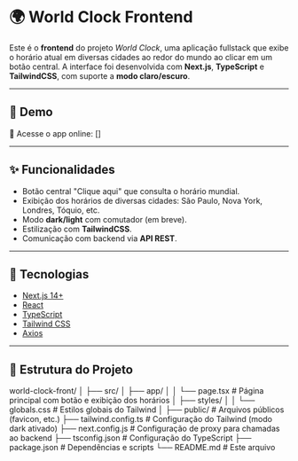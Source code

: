 # 🌍 World Clock Frontend

Este é o **frontend** do projeto *World Clock*, uma aplicação fullstack que exibe o horário atual em diversas cidades ao redor do mundo ao clicar em um botão central. A interface foi desenvolvida com **Next.js**, **TypeScript** e **TailwindCSS**, com suporte a **modo claro/escuro**.

---

## 🔗 Demo

🚀 Acesse o app online: []

---

## ✨ Funcionalidades

- Botão central "Clique aqui" que consulta o horário mundial.
- Exibição dos horários de diversas cidades: São Paulo, Nova York, Londres, Tóquio, etc.
- Modo **dark/light** com comutador (em breve).
- Estilização com **TailwindCSS**.
- Comunicação com backend via **API REST**.

---

## 🧱 Tecnologias

- [Next.js 14+](https://nextjs.org/)
- [React](https://reactjs.org/)
- [TypeScript](https://www.typescriptlang.org/)
- [Tailwind CSS](https://tailwindcss.com/)
- [Axios](https://axios-http.com/)

---

## 🧩 Estrutura do Projeto
world-clock-front/
│
├── src/
│ ├── app/
│ │ └── page.tsx # Página principal com botão e exibição dos horários
│ ├── styles/
│ │ └── globals.css # Estilos globais do Tailwind
│
├── public/ # Arquivos públicos (favicon, etc.)
├── tailwind.config.ts # Configuração do Tailwind (modo dark ativado)
├── next.config.js # Configuração de proxy para chamadas ao backend
├── tsconfig.json # Configuração do TypeScript
├── package.json # Dependências e scripts
└── README.md # Este arquivo

